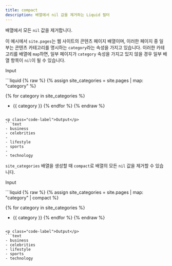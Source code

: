 ```yaml
---
title: compact
description: 배열에서 nil 값을 제거하는 Liquid 필터
---
```


배열에서 모든 `nil` 값을 제거합니다.

이 예시에서 `site.pages`는 웹 사이트의 콘텐츠 페이지 배열이며, 이러한 페이지 중 일부는 콘텐츠 카테고리를 명시하는 `category`라는 속성을 가지고 있습니다. 이러한 카테고리를 배열에 `map`하면, 일부 페이지가 `category` 속성을 가지고 있지 않을 경우 일부 배열 항목이 `nil`이 될 수 있습니다.

<p class="code-label">Input</p>
```liquid
{% raw %}
{% assign site_categories = site.pages | map: "category" %}

{% for category in site_categories %}
- {{ category }}
{% endfor %}
{% endraw %}
```

<p class="code-label">Output</p>
```text
- business
- celebrities
-
- lifestyle
- sports
-
- technology
```

`site_categories` 배열을 생성할 때 `compact`로 배열의 모든 `nil` 값을 제거할 수 있습니다.

<p class="code-label">Input</p>
```liquid
{% raw %}
{% assign site_categories = site.pages | map: "category" | compact %}

{% for category in site_categories %}
- {{ category }}
{% endfor %}
{% endraw %}
```

<p class="code-label">Output</p>
```text
- business
- celebrities
- lifestyle
- sports
- technology
```
